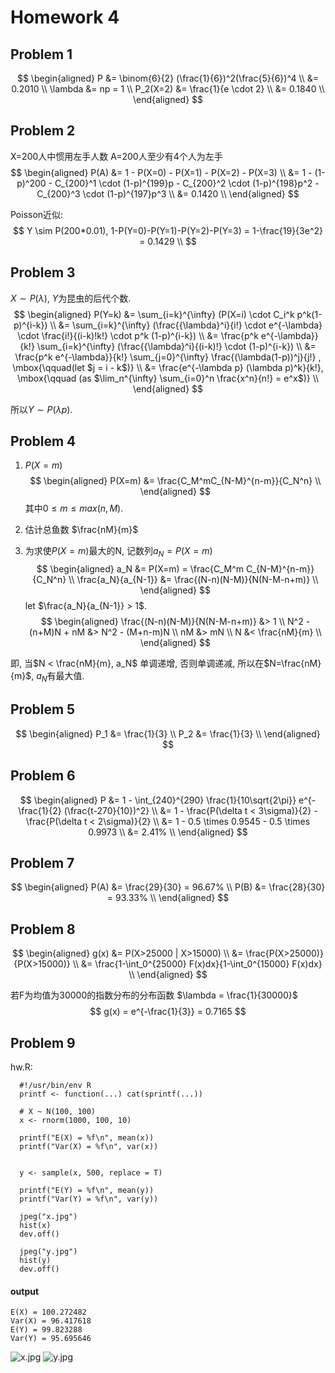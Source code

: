 # Homework 4

## Problem 1

$$
\begin{aligned}
P &= \binom{6}{2} (\frac{1}{6})^2(\frac{5}{6})^4 \\
  &= 0.2010 \\
\lambda &= np = 1 \\
P_2(X=2) &= \frac{1}{e \cdot 2} \\
  &= 0.1840 \\
\end{aligned}
$$

## Problem 2
X=200人中惯用左手人数
A=200人至少有4个人为左手
$$
\begin{aligned}
  P(A) &= 1 - P(X=0) - P(X=1) - P(X=2) - P(X=3) \\
  &= 1 - (1-p)^200 - C_{200}^1 \cdot (1-p)^{199}p - C_{200}^2 \cdot (1-p)^{198}p^2 - C_{200}^3 \cdot (1-p)^{197}p^3 \\
  &= 0.1420 \\
\end{aligned}
$$

Poisson近似:
$$
Y \sim P(200*0.01), 1-P(Y=0)-P(Y=1)-P(Y=2)-P(Y=3) = 1-\frac{19}{3e^2} = 0.1429 \\
$$

## Problem 3

$X \sim P(\lambda)$, $Y$为昆虫的后代个数.
$$
\begin{aligned}
  P(Y=k) &= \sum_{i=k}^{\infty} (P(X=i) \cdot C_i^k p^k(1-p)^{i-k}) \\
  &= \sum_{i=k}^{\infty} (\frac{{\lambda}^i}{i!} \cdot e^{-\lambda} \cdot \frac{i!}{(i-k)!k!} \cdot p^k (1-p)^{i-k}) \\
  &= \frac{p^k e^{-\lambda}}{k!} \sum_{i=k}^{\infty} (\frac{{\lambda}^i}{(i-k)!} \cdot (1-p)^{i-k}) \\
  &= \frac{p^k e^{-\lambda}}{k!} \sum_{j=0}^{\infty} \frac{(\lambda(1-p))^j}{j!} , \mbox{\qquad(let $j = i - k$)} \\
  &= \frac{e^{-\lambda p} (\lambda p)^k}{k!}, \mbox{\qquad (as $\lim_n^{\infty} \sum_{i=0}^n \frac{x^n}{n!} = e^x$)} \\
\end{aligned}
$$

所以$Y \sim P(\lambda p)$.

## Problem 4
1. $P(X=m)$
$$
\begin{aligned}
  P(X=m) &= \frac{C_M^mC_{N-M}^{n-m}}{C_N^n} \\
\end{aligned}
$$
其中$0 \leq m \leq max(n,M)$.

2. 估计总鱼数
$\frac{nM}{m}$

3. 为求使$P(X=m)$最大的N, 记数列$a_N=P(X=m)$
$$
\begin{aligned}
  a_N &= P(X=m) = \frac{C_M^m C_{N-M}^{n-m}}{C_N^n} \\
  \frac{a_N}{a_{N-1}} &= \frac{(N-n)(N-M)}{N(N-M-n+m)} \\
\end{aligned}
$$
let $\frac{a_N}{a_{N-1}} > 1$.
$$
\begin{aligned}
  \frac{(N-n)(N-M)}{N(N-M-n+m)} &> 1 \\
  N^2 - (n+M)N + nM &> N^2 - (M+n-m)N \\
  nM &> mN \\
  N &< \frac{nM}{m} \\
\end{aligned}
$$

即, 当$N < \frac{nM}{m}, a_N$ 单调递增, 否则单调递减, 所以在$N=\frac{nM}{m}$, $a_N$有最大值.


## Problem 5
$$
\begin{aligned}
  P_1 &= \frac{1}{3} \\
  P_2 &= \frac{1}{3} \\
\end{aligned}
$$

## Problem 6
$$
\begin{aligned}
  P &= 1 - \int_{240}^{290} \frac{1}{10\sqrt{2\pi}} e^{-\frac{1}{2} (\frac{t-270}{10})^2} \\
  &= 1 - \frac{P(\delta t < 3\sigma)}{2} - \frac{P(\delta t < 2\sigma)}{2} \\
  &= 1 - 0.5 \times 0.9545 - 0.5 \times 0.9973 \\
  &= 2.41% \\
\end{aligned}
$$

## Problem 7
$$
\begin{aligned}
  P(A) &= \frac{29}{30} = 96.67% \\
  P(B) &= \frac{28}{30} = 93.33% \\
\end{aligned}
$$

## Problem 8
$$
\begin{aligned}
  g(x) &= P(X>25000 | X>15000) \\
  &= \frac{P(X>25000)}{P(X>15000)} \\
  &= \frac{1-\int_0^{25000} F(x)dx}{1-\int_0^{15000} F(x)dx} \\
\end{aligned}
$$

若F为均值为30000的指数分布的分布函数
$\lambda = \frac{1}{30000}$
$$
g(x) = e^{-\frac{1}{3}} = 0.7165
$$

## Problem 9
hw.R:
```
  #!/usr/bin/env R
  printf <- function(...) cat(sprintf(...))

  # X ~ N(100, 100)
  x <- rnorm(1000, 100, 10)

  printf("E(X) = %f\n", mean(x))
  printf("Var(X) = %f\n", var(x))


  y <- sample(x, 500, replace = T)

  printf("E(Y) = %f\n", mean(y))
  printf("Var(Y) = %f\n", var(y))

  jpeg("x.jpg")
  hist(x)
  dev.off()

  jpeg("y.jpg")
  hist(y)
  dev.off()
```

#### output
```
E(X) = 100.272482
Var(X) = 96.417618
E(Y) = 99.823288
Var(Y) = 95.695646
```

![x.jpg](x.jpg)
![y.jpg](y.jpg)

